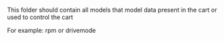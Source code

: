 This folder should contain all models that model data present in the cart or used to control the cart

For example: rpm or drivemode